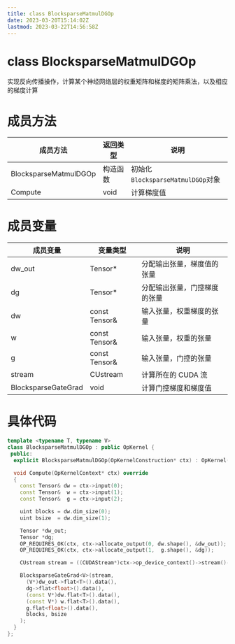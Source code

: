 ```yaml
---
title: class BlocksparseMatmulDGOp
date: 2023-03-20T15:14:02Z
lastmod: 2023-03-22T14:56:58Z
---
```


# class BlocksparseMatmulDGOp

实现反向传播操作，计算某个神经网络层的权重矩阵和梯度的矩阵乘法，以及相应的梯度计算

# 成员方法

|成员方法|返回类型|说明|
| -----------------------| ----------| --------------|
|BlocksparseMatmulDGOp|构造函数|初始化`BlocksparseMatmulDGOp`​对象|
|Compute|void|计算梯度值|

# 成员变量

|成员变量|变量类型|说明|
| ---------------------------| ---------------| ------------------------------|
|​dw_out​​|Tensor*|分配输出张量，梯度值的张量|
|​​dg​​|Tensor*|分配输出张量，门控梯度的张量|
|​dw​​|const Tensor&|输入张量，权重梯度的张量|
|​w​​|const Tensor&|输入张量，权重的张量|
|​g​​|const Tensor&|输入张量，门控的张量|
|​stream​​|CUstream|计算所在的 CUDA 流|
|​BlocksparseGateGrad​​|void|计算门控梯度和梯度值|

# 具体代码

```cpp
template <typename T, typename V>
class BlocksparseMatmulDGOp : public OpKernel {
 public:
  explicit BlocksparseMatmulDGOp(OpKernelConstruction* ctx) : OpKernel(ctx) { }

  void Compute(OpKernelContext* ctx) override
  {
    const Tensor& dw = ctx->input(0);
    const Tensor&  w = ctx->input(1);
    const Tensor&  g = ctx->input(2);

    uint blocks = dw.dim_size(0);
    uint bsize  = dw.dim_size(1);

    Tensor *dw_out;
    Tensor *dg;
    OP_REQUIRES_OK(ctx, ctx->allocate_output(0, dw.shape(), &dw_out));
    OP_REQUIRES_OK(ctx, ctx->allocate_output(1,  g.shape(), &dg));

    CUstream stream = ((CUDAStream*)ctx->op_device_context()->stream()->implementation())->cuda_stream();

    BlocksparseGateGrad<V>(stream,
      (V*)dw_out->flat<T>().data(),
      dg->flat<float>().data(),
      (const V*)dw.flat<T>().data(),
      (const V*) w.flat<T>().data(),
      g.flat<float>().data(),
      blocks, bsize
    );
  }
};
```

‍
